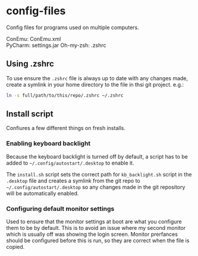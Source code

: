 # config-files
Config files for programs used on multiple computers.

ConEmu: ConEmu.xml  
PyCharm: settings.jar 
Oh-my-zsh: .zshrc 


## Using .zshrc
To use ensure the `.zshrc` file is always up to date with any changes made, create a symlink in your home directory to the file in thsi git project. e.g.:

```sh
ln -s full/path/to/this/repo/.zshrc ~/.zshrc
```


## Install script
Confiures a few different things on fresh installs.

### Enabling keyboard backlight
Because the keyboard backlight is turned off by default, a script has to be added to `~/.config/autostart/.desktop` to enable it.

The `install.sh` script sets the correct path for `kb_backlight.sh` script in the `.desktop` file and creates a symlink from the git repo to `~/.config/autostart/.desktop` so any changes made in the git repository will be automatically enabled.


### Configuring default monitor settings
Used to ensure that the monitor settings at boot are what you configure them to be by default.
This is to avoid an issue where my second monitor which is usually off was showing the login screen.
Monitor prerfances should be configured before this is run, so they are correct when the file is copied.

